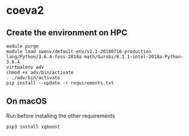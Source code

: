 # coeva2

## Create the environment on HPC


```
module purge
module load swenv/default-env/v1.1-20180716-production lang/Python/3.6.4-foss-2018a math/Gurobi/8.1.1-intel-2018a-Python-3.6.4
virtualenv adv
chmod +x adv/bin/activate
. ./adv/bin/activate
pip install --update -r requirements.txt
```

## On macOS

Run before installing the other requirements

```
pip3 install xgboost
```

